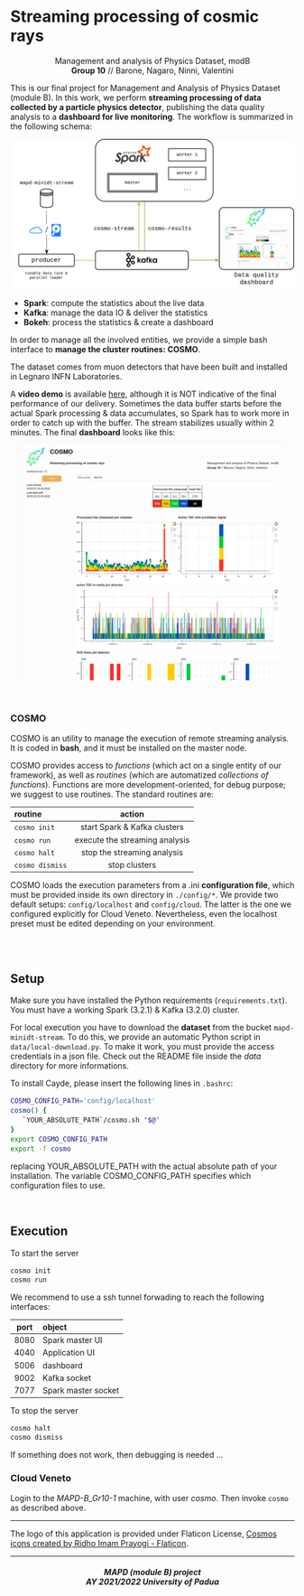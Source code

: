 # Streaming processing of cosmic rays

<p align="center">
Management and analysis of Physics Dataset, modB<br>
<b>Group 10</b> // Barone, Nagaro, Ninni, Valentini
</p>


This is our final project for Management and Analysis of Physics Dataset (module B). In this work, we perform **streaming processing of data collected by a particle physics detector**, publishing the data quality analysis to a **dashboard for live monitoring**. The workflow is summarized in the following schema:

![framework](share/framework.png)

- **Spark**: compute the statistics about the live data
- **Kafka**: manage the data IO & deliver the statistics
- **Bokeh**: process the statistics & create a dashboard

In order to manage all the involved entities, we provide a simple bash interface to **manage the cluster routines: COSMO**.

The dataset comes from muon detectors that have been built and installed in Legnaro INFN Laboratories.

A **video demo** is available [here](https://youtu.be/V1j8BzlxaQQ), although it is NOT indicative of the final performance of our delivery. Sometimes the data buffer starts before the actual Spark processing & data accumulates, so Spark has to work more in order to catch up with the buffer. The stream stabilizes usually within 2 minutes. The final **dashboard** looks like this:
![dashscreen](share/dashscreen.png)

<br>

### COSMO

COSMO is an utility to manage the execution of remote streaming analysis. It is coded in **bash**, and it must be installed on the master node.

COSMO provides access to *functions* (which act on a single entity of our framework), as well as *routines* (which are automatized *collections of functions*). Functions are more development-oriented, for debug purpose; we suggest to use routines. The standard routines are:

| routine | action |
| :--- | :---: |
| `cosmo init` | start Spark & Kafka clusters |
| `cosmo run` | execute the streaming analysis |
| `cosmo halt` | stop the streaming analysis |
| `cosmo dismiss` | stop clusters |

COSMO loads the execution parameters from a .ini **configuration file**, which must be provided inside its own directory in `./config/*`. We provide two default setups: `config/localhost` and `config/cloud`. The latter is the one we configured explicitly for Cloud Veneto. Nevertheless, even the localhost preset must be edited depending on your environment.

<br><br>

## Setup

Make sure you have installed the Python requirements (`requirements.txt`). You must have a working Spark (3.2.1) & Kafka (3.2.0) cluster.

For local execution you have to download the **dataset** from the bucket `mapd-minidt-stream`. To do this, we provide an automatic Python script in `data/local-download.py`. To make it work, you must provide the access credentials in a json file. Check out the README file inside the *data* directory for more informations.

To install Cayde, please insert the following lines in `.bashrc`:
```bash
COSMO_CONFIG_PATH='config/localhost'
cosmo() {
   `YOUR_ABSOLUTE_PATH`/cosmo.sh "$@"
}
export COSMO_CONFIG_PATH
export -f cosmo
```
replacing YOUR_ABSOLUTE_PATH with the actual absolute path of your installation. The variable COSMO_CONFIG_PATH specifies which configuration files to use.

<br>

## Execution

To start the server
```bash
cosmo init
cosmo run
```

We recommend to use a ssh tunnel forwading to reach the following interfaces:

| port  | object |
| :---: | :---   |
| 8080  | Spark master UI |
| 4040  | Application UI |
| 5006  | dashboard |
| 9002  | Kafka socket |
| 7077  | Spark master socket |

To stop the server
```bash
cosmo halt
cosmo dismiss
```

If something does not work, then debugging is needed ...

### Cloud Veneto

Login to the *MAPD-B_Gr10-1* machine, with user *cosmo*. Then invoke `cosmo` as described above.

***

The logo of this application is provided under Flaticon License, <a href="https://www.flaticon.com/free-icons/cosmos" title="cosmos icons">Cosmos icons created by Ridho Imam Prayogi - Flaticon</a>.

***

<h5 align="center">MAPD (module B) project<br>AY 2021/2022 University of Padua</h5>

<p align="center">
  <img src="https://user-images.githubusercontent.com/62724611/166108149-7629a341-bbca-4a3e-8195-67f469a0cc08.png" alt="" height="70"/>
  &emsp;
  <img src="https://user-images.githubusercontent.com/62724611/166108076-98afe0b7-802c-4970-a2d5-bbb997da759c.png" alt="" height="70"/>
</p>
